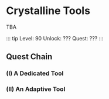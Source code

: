 # Crystalline Tools

TBA

::: tip
Level: 90
Unlock: ???
Quest: ???
:::

## Quest Chain

### (I) A Dedicated Tool

### (II) An Adaptive Tool

